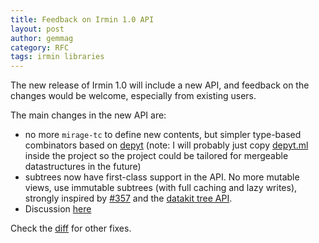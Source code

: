 ```yaml
---
title: Feedback on Irmin 1.0 API
layout: post
author: gemmag
category: RFC
tags: irmin libraries
---
```


The new release of Irmin 1.0 will include a new API, and feedback on the changes would be welcome, especially from existing users.

The main changes in the new API are:

* no more `mirage-tc` to define new contents, but simpler type-based combinators based on [depyt](https://github.com/samoht/depyt) (note: I will probably just copy [depyt.ml](http://depyt.ml/) inside the project so the project could be tailored for mergeable datastructures in the future)
* subtrees now have first-class support in the API. No more mutable views, use immutable subtrees (with full caching and lazy writes), strongly inspired by [#357](https://github.com/mirage/irmin/pull/357) and the [datakit tree API](https://github.com/docker/datakit/blob/master/src/datakit/ivfs_tree.mli).
* Discussion [here](https://github.com/mirage/irmin/pull/397)

Check the [diff](https://github.com/mirage/irmin/commit/381979740d2b33a3362ece5be201f40b5ac61ac3#diff-4f173467bd0341b9aa52278abf3becb2) for other fixes.
